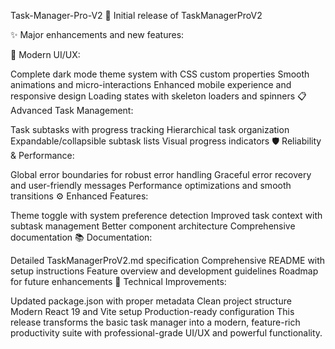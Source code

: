 Task-Manager-Pro-V2
🎉 Initial release of TaskManagerProV2

✨ Major enhancements and new features:

🎨 Modern UI/UX:

Complete dark mode theme system with CSS custom properties
Smooth animations and micro-interactions
Enhanced mobile experience and responsive design
Loading states with skeleton loaders and spinners
📋 Advanced Task Management:

Task subtasks with progress tracking
Hierarchical task organization
Expandable/collapsible subtask lists
Visual progress indicators
🛡️ Reliability & Performance:

Global error boundaries for robust error handling
Graceful error recovery and user-friendly messages
Performance optimizations and smooth transitions
⚙️ Enhanced Features:

Theme toggle with system preference detection
Improved task context with subtask management
Better component architecture
Comprehensive documentation
📚 Documentation:

Detailed TaskManagerProV2.md specification
Comprehensive README with setup instructions
Feature overview and development guidelines
Roadmap for future enhancements
🔧 Technical Improvements:

Updated package.json with proper metadata
Clean project structure
Modern React 19 and Vite setup
Production-ready configuration
This release transforms the basic task manager into a modern, feature-rich productivity suite with professional-grade UI/UX and powerful functionality.
